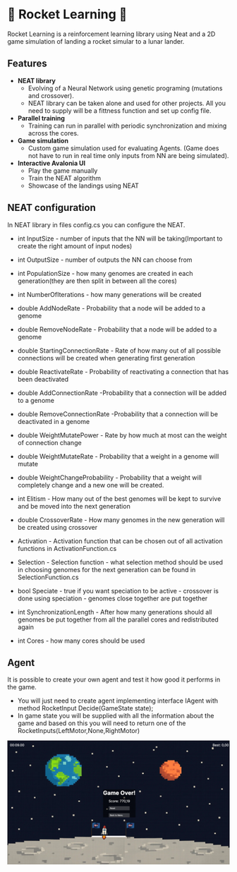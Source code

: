 # 🚀 Rocket Learning 🚀
Rocket Learning is a reinforcement learning library using Neat and a 2D game simulation of landing a rocket simular to a lunar lander. 

## Features 
- **NEAT library** 
  - Evolving of a Neural Network using genetic programing (mutations and crossover).
  - NEAT library can be taken alone and used for other projects. All you need to supply will be a fittness function and set up config file.
- **Parallel training**
  - Training can run in parallel with periodic synchronization and mixing across the cores.
- **Game simulation**
  - Custom game simulation used for evaluating Agents. (Game does not have to run in real time only inputs from NN are being simulated).
- **Interactive Avalonia UI**
  - Play the game manually 
  - Train the NEAT algorithm
  - Showcase of the landings using NEAT

## NEAT configuration
In NEAT library in files config.cs you can configure the NEAT.
- int InputSize - number of inputs that the NN will be taking(Important to create the right amount of input nodes)
- int OutputSize - number of outputs the NN can choose from 


- int PopulationSize - how many genomes are created in each generation(they are then split in between all the cores)
- int NumberOfIterations - how many generations will be created 


- double AddNodeRate - Probability that a node will be added to a genome
- double RemoveNodeRate - Probability that a node will be added to a genome

- double StartingConnectionRate - Rate of how many out of all possible connections will be created when generating first generation
- double ReactivateRate - Probability of reactivating a connection that has been deactivated
- double AddConnectionRate -Probability that a connection will be added to a genome
- double RemoveConnectionRate -Probability that a connection will be deactivated in a genome 
- double WeightMutatePower - Rate by how much at most can the weight of connection change
- double WeightMutateRate - Probability that a weight in a genome will mutate
- double WeightChangeProbability - Probability that a weight will completely change and a new one will be created.
  

- int Elitism - How many out of the best genomes will be kept to survive and be moved into the next generation
- double CrossoverRate - How many genomes in the new generation will be created using crossover


- Activation - Activation function that can be chosen out of all activation functions in  ActivationFunction.cs
- Selection - Selection function - what selection method should be used in choosing genomes for the next generation can be found in SelectionFunction.cs


- bool Speciate - true if you want speciation to be active - crossover is done using speciation - genomes close together are put together
- int SynchronizationLength - After how many generations should all genomes be put together from all the parallel cores and redistributed again
- int Cores - how many cores should be used


## Agent 
It is possible to create your own agent and test it how good it performs in the game. 
- You will just need to create agent implementing interface IAgent with method RocketInput Decide(GameState state);
- In game state you will be supplied with all the information about the game and based on this you will need to return one of the RocketInputs(LeftMotor,None,RightMotor)
<img src="Images/Screenshot 2025-07-14 at 10.29.57.png" alt="App Screenshot" width="1600"/>

